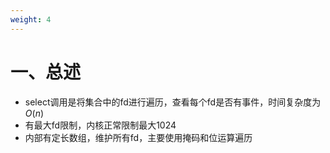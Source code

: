 ```yaml
---
weight: 4
---
```


# 一、总述

- select调用是将集合中的fd进行遍历，查看每个fd是否有事件，时间复杂度为 $O(n)$
- 有最大fd限制，内核正常限制最大1024
- 内部有定长数组，维护所有fd，主要使用掩码和位运算遍历
